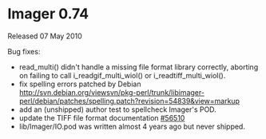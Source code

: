 # Imager 0.74

Released 07 May 2010

Bug fixes:
- read_multi() didn't handle a missing file format library correctly, aborting on failing to call i_readgif_multi_wiol() or i_readtiff_multi_wiol(). 
- fix spelling errors patched by Debian http://svn.debian.org/viewsvn/pkg-perl/trunk/libimager-perl/debian/patches/spelling.patch?revision=54839&view=markup 
- add an (unshipped) author test to spellcheck Imager's POD. 
- update the TIFF file format documentation [#56510](https://github.com/tonycoz/imager/isssues/56510) 
- lib/Imager/IO.pod was written almost 4 years ago but never shipped.